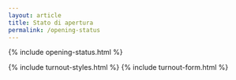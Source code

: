 ```yaml
---
layout: article
title: Stato di apertura
permalink: /opening-status
---
```


{% include opening-status.html %}

<html lang="en">
<body>
    {% include turnout-styles.html %}
    {% include turnout-form.html %}
</body>
<script>
  {% include scripts/turnout.js %}
</script>
</html>
